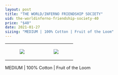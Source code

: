 ```yaml
---
layout: post
title: "THE WORLD/INFERNO FRIENDSHIP SOCIETY"
uid: the-worldinferno-friendship-society-40
price: "$40"
date: 2021-01-27
sizing: "MEDIUM | 100% Cotton | Fruit of the Loom"
---
```




<table style="width:100%;"><tr><td style="vertical-align:top;">
      <figure class="tmblr-full" data-orig-height="2048" data-orig-width="1365" data-orig-src="https://concertshirts.netlify.app/shirts/0069/0069-01.jpg"><img src="https://64.media.tumblr.com/ec151f7c6dd904653b14ba30578f42ca/c52130329df68350-e7/s540x810/233914e683e9dd843e586d852c746025d2fd5b79.jpg" data-orig-height="2048" data-orig-width="1365" data-orig-src="https://concertshirts.netlify.app/shirts/0069/0069-01.jpg"/></figure></td>
    <td style="vertical-align:top;">
      <figure class="tmblr-full" data-orig-height="2048" data-orig-width="1365" data-orig-src="https://concertshirts.netlify.app/shirts/0069/0069-02.jpg"><img src="https://64.media.tumblr.com/cce1bd4de0796c71a841b17bfc3a315d/c52130329df68350-51/s540x810/e79112b4d046396f2daff3f215cce9e6a0b97818.jpg" data-orig-height="2048" data-orig-width="1365" data-orig-src="https://concertshirts.netlify.app/shirts/0069/0069-02.jpg"/></figure></td>
  </tr></table><p>
  MEDIUM | 100% Cotton | Fruit of the Loom
</p>
